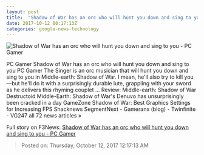 ```yaml
---
layout: post
title:  "Shadow of War has an orc who will hunt you down and sing to you - PC Gamer"
date: 2017-10-12 00:17:13Z
categories: google-news-technology
---
```


![Shadow of War has an orc who will hunt you down and sing to you - PC Gamer](http://cdn.mos.cms.futurecdn.net/VCJ6dnQWMjyfjuzj2aQwbh-1200-80.gif)

PC Gamer Shadow of War has an orc who will hunt you down and sing to you PC Gamer The Singer is an orc musician that will hunt you down and sing to you in Middle-earth: Shadow of War. I mean, he'll also try to kill you—but he'll do it with a surprisingly durable lute, grappling with your sword as he delivers this rhyming couplet ... Review: Middle-earth: Shadow of War Destructoid Middle-Earth: Shadow of War's Denuvo has unsurprisingly been cracked in a day GameZone Shadow of War: Best Graphics Settings for Increasing FPS Shacknews SegmentNext - Gameranx (blog) - Twinfinite - VG247 all 72 news articles »


Full story on F3News: [Shadow of War has an orc who will hunt you down and sing to you - PC Gamer](http://www.f3nws.com/n/KHAv3C)

> Posted on: Thursday, October 12, 2017 12:17:13 AM
